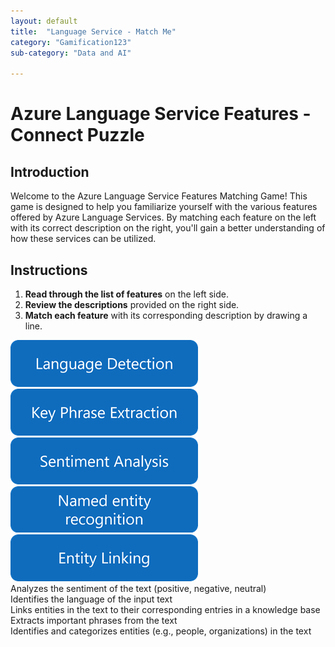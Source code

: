 ```yaml
---
layout: default
title:  "Language Service - Match Me"
category: "Gamification123"
sub-category: "Data and AI"

---
```

# Azure Language Service Features - Connect Puzzle

## Introduction
Welcome to the Azure Language Service Features Matching Game! This game is designed to help you familiarize yourself with the various features offered by Azure Language Services. By matching each feature on the left with its correct description on the right, you'll gain a better understanding of how these services can be utilized.

## Instructions
1. **Read through the list of features** on the left side.
2. **Review the descriptions** provided on the right side.
3. **Match each feature** with its corresponding description by drawing a line.


<html lang="en">
<head>
    <meta charset="UTF-8">
    <meta name="viewport" content="width=device-width, initial-scale=1.0">
    <title>Language Service Matching Game</title>
    <style>

.container {
    display: flex;
    justify-content: space-around;
    margin-top: 50px;
}

.questions, .answers {
    display: flex;
    flex-direction: column;
    align-items: center;
}

.questions img {
    width: 300px;
    height: 75px;
    margin: 10px;
    cursor: pointer;
    
    display: flex;
    justify-content: center;
    align-items: center;
    transition: transform 0.3s, box-shadow 0.3s;
    border-radius: 15px;
}

.answers div {
    width: 350px;
    height: 75px;
    margin: 10px;
    cursor: pointer;
    border: 2px solid #0F6CBD;
    display: flex;
    justify-content: left;
    align-items: center;
    transition: transform 0.3s, box-shadow 0.3s;
    border-radius: 15px;
}

.questions img.selected, .answers div.selected {
    border: 5px solid #0F6CBD;
    box-shadow: 0 0 30px #0F6CBD;
}

.questions img:hover {
    transform: scale(1.1);
    box-shadow: 0 0 15px rgba(0, 0, 0, 0.5);
}

#message {
    font-size: 24px;
    color: red;
    font-weight: bold;
    display: none; /* Initially hidden */
}
    </style>
</head>
<body>
    <div class="container">
        <div class="questions">
            <img src="./images/q1.png" alt="Language Detection" id="q1">
            <img src="./images/q2.png" alt="Key Phrase Extraction" id="q2">
            <img src="./images/q3.png" alt="Sentiment Analysis" id="q3">
            <img src="./images/q4.png" alt="Named Entity Recognition" id="q4">
            <img src="./images/q5.png" alt="Entity Linking" id="q5">
        </div>
        <div class="answers">
            <div id="a1">Analyzes the sentiment of the text (positive, negative, neutral)</div>
            <div id="a2">Identifies the language of the input text</div>
            <div id="a3">Links entities in the text to their corresponding entries in a knowledge base</div>
            <div id="a4">Extracts important phrases from the text</div>
            <div id="a5">Identifies and categorizes entities (e.g., people, organizations) in the text</div>
        </div>
    </div>
    <div id="message"></div>
    <script src="https://cdnjs.cloudflare.com/ajax/libs/leader-line/1.0.7/leader-line.min.js"></script>
<script>
let selectedQuestion = null;
let selectedAnswer = null;
const lines = []; // Store all created LeaderLines

document.querySelectorAll('.questions img').forEach(question => {
    question.addEventListener('click', () => {
        if (selectedQuestion) {
            selectedQuestion.classList.remove('selected');
        }
        selectedQuestion = question;
        selectedQuestion.classList.add('selected');
        checkMatch();
    });
});

document.querySelectorAll('.answers div').forEach(answer => {
    answer.addEventListener('click', () => {
        if (selectedAnswer) {
            selectedAnswer.classList.remove('selected');
        }
        selectedAnswer = answer;
        selectedAnswer.classList.add('selected');
        checkMatch();
    });
});

function checkMatch() {
    if (selectedQuestion && selectedAnswer) {
        let isMatch = false;
        if ((selectedQuestion.id === 'q1' && selectedAnswer.id === 'a2') ||
            (selectedQuestion.id === 'q2' && selectedAnswer.id === 'a4') ||
            (selectedQuestion.id === 'q3' && selectedAnswer.id === 'a1') ||
            (selectedQuestion.id === 'q4' && selectedAnswer.id === 'a5') ||
            (selectedQuestion.id === 'q5' && selectedAnswer.id === 'a3')) {
            isMatch = true;
        }

        if (isMatch) {
            const line = new LeaderLine(
                document.getElementById(selectedQuestion.id),
                document.getElementById(selectedAnswer.id),
                { color: 'gray', size: 4 }
            );
            lines.push(line); // Add the new line to the array
            document.getElementById('message').innerText = '';
            document.getElementById('message').style.display = 'none';
        } else {
            document.getElementById('message').innerText = 'Oops! Try Again!';
            document.getElementById('message').style.display = 'block';
        }

        selectedQuestion.classList.remove('selected');
        selectedAnswer.classList.remove('selected');
        selectedQuestion = null;
        selectedAnswer = null;
    }
}

// Reposition lines on scroll
window.addEventListener('scroll', () => {
    lines.forEach(line => line.position());
});
</script>

</body>
</html>
